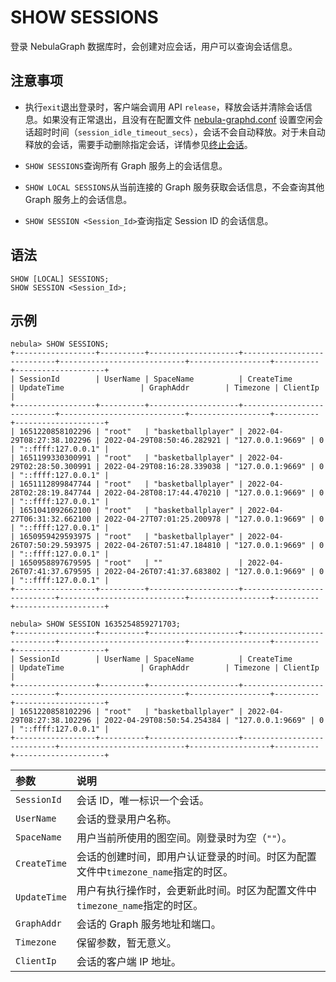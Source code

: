 # SHOW SESSIONS

登录 NebulaGraph 数据库时，会创建对应会话，用户可以查询会话信息。

## 注意事项

- 执行`exit`退出登录时，客户端会调用 API `release`，释放会话并清除会话信息。如果没有正常退出，且没有在配置文件 [nebula-graphd.conf](../../../5.configurations-and-logs/1.configurations/3.graph-config.md) 设置空闲会话超时时间（`session_idle_timeout_secs`），会话不会自动释放。对于未自动释放的会话，需要手动删除指定会话，详情参见[终止会话](../../17.query-tuning-statements/2.kill-session.md)。

- `SHOW SESSIONS`查询所有 Graph 服务上的会话信息。

- `SHOW LOCAL SESSIONS`从当前连接的 Graph 服务获取会话信息，不会查询其他 Graph 服务上的会话信息。

- `SHOW SESSION <Session_Id>`查询指定 Session ID 的会话信息。

## 语法

```ngql
SHOW [LOCAL] SESSIONS;
SHOW SESSION <Session_Id>;
```

## 示例

```ngql
nebula> SHOW SESSIONS;
+------------------+----------+--------------------+----------------------------+----------------------------+------------------+----------+--------------------+
| SessionId        | UserName | SpaceName          | CreateTime                 | UpdateTime                 | GraphAddr        | Timezone | ClientIp           |
+------------------+----------+--------------------+----------------------------+----------------------------+------------------+----------+--------------------+
| 1651220858102296 | "root"   | "basketballplayer" | 2022-04-29T08:27:38.102296 | 2022-04-29T08:50:46.282921 | "127.0.0.1:9669" | 0        | "::ffff:127.0.0.1" |
| 1651199330300991 | "root"   | "basketballplayer" | 2022-04-29T02:28:50.300991 | 2022-04-29T08:16:28.339038 | "127.0.0.1:9669" | 0        | "::ffff:127.0.0.1" |
| 1651112899847744 | "root"   | "basketballplayer" | 2022-04-28T02:28:19.847744 | 2022-04-28T08:17:44.470210 | "127.0.0.1:9669" | 0        | "::ffff:127.0.0.1" |
| 1651041092662100 | "root"   | "basketballplayer" | 2022-04-27T06:31:32.662100 | 2022-04-27T07:01:25.200978 | "127.0.0.1:9669" | 0        | "::ffff:127.0.0.1" |
| 1650959429593975 | "root"   | "basketballplayer" | 2022-04-26T07:50:29.593975 | 2022-04-26T07:51:47.184810 | "127.0.0.1:9669" | 0        | "::ffff:127.0.0.1" |
| 1650958897679595 | "root"   | ""                 | 2022-04-26T07:41:37.679595 | 2022-04-26T07:41:37.683802 | "127.0.0.1:9669" | 0        | "::ffff:127.0.0.1" |
+------------------+----------+--------------------+----------------------------+----------------------------+------------------+----------+--------------------+

nebula> SHOW SESSION 1635254859271703;
+------------------+----------+--------------------+----------------------------+----------------------------+------------------+----------+--------------------+
| SessionId        | UserName | SpaceName          | CreateTime                 | UpdateTime                 | GraphAddr        | Timezone | ClientIp           |
+------------------+----------+--------------------+----------------------------+----------------------------+------------------+----------+--------------------+
| 1651220858102296 | "root"   | "basketballplayer" | 2022-04-29T08:27:38.102296 | 2022-04-29T08:50:54.254384 | "127.0.0.1:9669" | 0        | "::ffff:127.0.0.1" |
+------------------+----------+--------------------+----------------------------+----------------------------+------------------+----------+--------------------+
```

|参数|说明|
|:---|:---|
|`SessionId`|会话 ID，唯一标识一个会话。|
|`UserName`|会话的登录用户名称。|
|`SpaceName`|用户当前所使用的图空间。刚登录时为空（`""`）。|
|`CreateTime`|会话的创建时间，即用户认证登录的时间。时区为配置文件中`timezone_name`指定的时区。|
|`UpdateTime`|用户有执行操作时，会更新此时间。时区为配置文件中`timezone_name`指定的时区。|
|`GraphAddr`|会话的 Graph 服务地址和端口。|
|`Timezone`|保留参数，暂无意义。|
|`ClientIp`|会话的客户端 IP 地址。|



